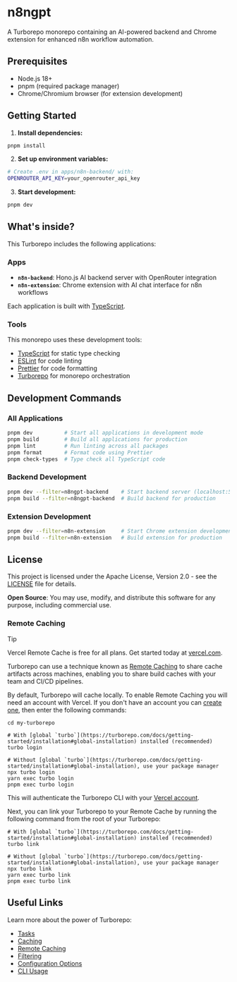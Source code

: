 # n8ngpt

A Turborepo monorepo containing an AI-powered backend and Chrome extension for enhanced n8n workflow automation.

## Prerequisites

- Node.js 18+
- pnpm (required package manager)
- Chrome/Chromium browser (for extension development)

## Getting Started

1. **Install dependencies:**
```bash
pnpm install
```

2. **Set up environment variables:**
```bash
# Create .env in apps/n8n-backend/ with:
OPENROUTER_API_KEY=your_openrouter_api_key
```

3. **Start development:**
```bash
pnpm dev
```

## What's inside?

This Turborepo includes the following applications:

### Apps

- **`n8n-backend`**: Hono.js AI backend server with OpenRouter integration
- **`n8n-extension`**: Chrome extension with AI chat interface for n8n workflows

Each application is built with [TypeScript](https://www.typescriptlang.org/).

### Tools

This monorepo uses these development tools:

- [TypeScript](https://www.typescriptlang.org/) for static type checking
- [ESLint](https://eslint.org/) for code linting  
- [Prettier](https://prettier.io) for code formatting
- [Turborepo](https://turbo.build/repo) for monorepo orchestration

## Development Commands

### All Applications
```bash
pnpm dev          # Start all applications in development mode
pnpm build        # Build all applications for production
pnpm lint         # Run linting across all packages
pnpm format       # Format code using Prettier
pnpm check-types  # Type check all TypeScript code
```

### Backend Development
```bash
pnpm dev --filter=n8ngpt-backend    # Start backend server (localhost:5000)
pnpm build --filter=n8ngpt-backend  # Build backend for production
```

### Extension Development
```bash
pnpm dev --filter=n8n-extension     # Start Chrome extension development
pnpm build --filter=n8n-extension   # Build extension for production
```

## License

This project is licensed under the Apache License, Version 2.0 - see the [LICENSE](LICENSE) file for details.

**Open Source**: You may use, modify, and distribute this software for any purpose, including commercial use.

### Remote Caching

> [!TIP]
> Vercel Remote Cache is free for all plans. Get started today at [vercel.com](https://vercel.com/signup?/signup?utm_source=remote-cache-sdk&utm_campaign=free_remote_cache).

Turborepo can use a technique known as [Remote Caching](https://turborepo.com/docs/core-concepts/remote-caching) to share cache artifacts across machines, enabling you to share build caches with your team and CI/CD pipelines.

By default, Turborepo will cache locally. To enable Remote Caching you will need an account with Vercel. If you don't have an account you can [create one](https://vercel.com/signup?utm_source=turborepo-examples), then enter the following commands:

```
cd my-turborepo

# With [global `turbo`](https://turborepo.com/docs/getting-started/installation#global-installation) installed (recommended)
turbo login

# Without [global `turbo`](https://turborepo.com/docs/getting-started/installation#global-installation), use your package manager
npx turbo login
yarn exec turbo login
pnpm exec turbo login
```

This will authenticate the Turborepo CLI with your [Vercel account](https://vercel.com/docs/concepts/personal-accounts/overview).

Next, you can link your Turborepo to your Remote Cache by running the following command from the root of your Turborepo:

```
# With [global `turbo`](https://turborepo.com/docs/getting-started/installation#global-installation) installed (recommended)
turbo link

# Without [global `turbo`](https://turborepo.com/docs/getting-started/installation#global-installation), use your package manager
npx turbo link
yarn exec turbo link
pnpm exec turbo link
```

## Useful Links

Learn more about the power of Turborepo:

- [Tasks](https://turborepo.com/docs/crafting-your-repository/running-tasks)
- [Caching](https://turborepo.com/docs/crafting-your-repository/caching)
- [Remote Caching](https://turborepo.com/docs/core-concepts/remote-caching)
- [Filtering](https://turborepo.com/docs/crafting-your-repository/running-tasks#using-filters)
- [Configuration Options](https://turborepo.com/docs/reference/configuration)
- [CLI Usage](https://turborepo.com/docs/reference/command-line-reference)
